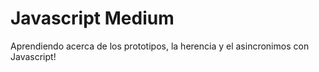 # Javascript Medium 

Aprendiendo acerca de los prototipos, la herencia y el asincronimos con Javascript!